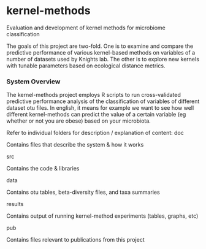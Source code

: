 # kernel-methods
Evaluation and development of kernel methods for microbiome classification

The goals of this project are two-fold. One is to examine and compare the predictive performance of various kernel-based methods on variables of a number of datasets used by Knights lab. The other is to explore new kernels with tunable parameters based on ecological distance metrics. 

<h3> System Overview </h3>
<p>The kernel-methods project employs R scripts to run cross-validated predictive performance analysis of the classification of variables of different dataset otu files. In english, it means for example we want to see how well different kernel-methods can predict the value of a certain variable (eg whether or not you are obese) based on your microbiota. </p>

<p>
</p>


Refer to individual folders for description / explanation of content:
<bold>doc</bold>
<p>Contains files that describe the system & how it works</p>
<bold>src</bold>
<p>Contains the code & libraries</p>
<bold>data</bold>
<p>Contains otu tables, beta-diversity files, and taxa summaries</p>
<bold>results</bold>
<p>Contains output of running kernel-method experiments (tables, graphs, etc)</p>
<bold>pub</bold>
<p>Contains files relevant to publications from this project</p>
